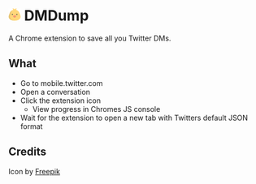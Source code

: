 # ![Icon](icon.png) DMDump

A Chrome extension to save all you Twitter DMs.

## What

- Go to mobile.twitter.com
- Open a conversation
- Click the extension icon
	- View progress in Chromes JS console
- Wait for the extension to open a new tab with Twitters default JSON format

## Credits

Icon by [Freepik](http://www.flaticon.com/free-icon/dove_347468)
